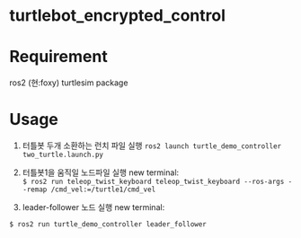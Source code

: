 # turtlebot_encrypted_control

# Requirement
ros2 (현:foxy)
turtlesim package

# Usage
1. 터틀봇 두개 소환하는 런치 파일 실행
```ros2 launch turtle_demo_controller two_turtle.launch.py```

2. 터틀봇1을 움직일 노드파일 실행
new terminal:  
```$ ros2 run teleop_twist_keyboard teleop_twist_keyboard --ros-args --remap /cmd_vel:=/turtle1/cmd_vel ```

3. leader-follower 노드 실행
new terminal:  
```
$ ros2 run turtle_demo_controller leader_follower
```


